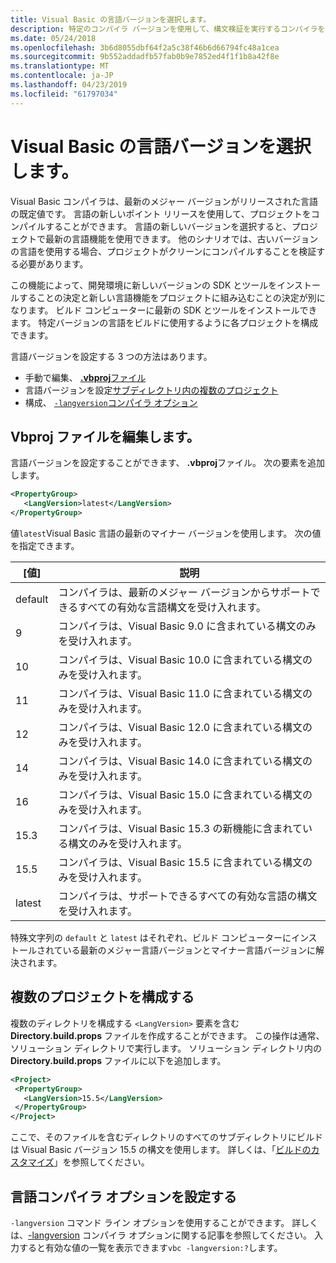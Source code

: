 ```yaml
---
title: Visual Basic の言語バージョンを選択します。
description: 特定のコンパイラ バージョンを使用して、構文検証を実行するコンパイラを構成します。
ms.date: 05/24/2018
ms.openlocfilehash: 3b6d8055dbf64f2a5c38f46b6d66794fc48a1cea
ms.sourcegitcommit: 9b552addadfb57fab0b9e7852ed4f1f1b8a42f8e
ms.translationtype: MT
ms.contentlocale: ja-JP
ms.lasthandoff: 04/23/2019
ms.locfileid: "61797034"
---
```

# <a name="select-the-visual-basic-language-version"></a>Visual Basic の言語バージョンを選択します。

Visual Basic コンパイラは、最新のメジャー バージョンがリリースされた言語の既定値です。 言語の新しいポイント リリースを使用して、プロジェクトをコンパイルすることができます。 言語の新しいバージョンを選択すると、プロジェクトで最新の言語機能を使用できます。 他のシナリオでは、古いバージョンの言語を使用する場合、プロジェクトがクリーンにコンパイルすることを検証する必要があります。

この機能によって、開発環境に新しいバージョンの SDK とツールをインストールすることの決定と新しい言語機能をプロジェクトに組み込むことの決定が別になります。 ビルド コンピューターに最新の SDK とツールをインストールできます。 特定バージョンの言語をビルドに使用するように各プロジェクトを構成できます。

言語バージョンを設定する 3 つの方法はあります。

- 手動で編集、 [ **.vbproj**ファイル](#edit-the-vbproj-file)
- 言語バージョンを設定[サブディレクトリ内の複数のプロジェクト](#configure-multiple-projects)
- 構成、 [ `-langversion`コンパイラ オプション](#set-the-langversion-compiler-option)

## <a name="edit-the-vbproj-file"></a>Vbproj ファイルを編集します。

言語バージョンを設定することができます、 **.vbproj**ファイル。 次の要素を追加します。

```xml
<PropertyGroup>
   <LangVersion>latest</LangVersion>
</PropertyGroup>
```

値`latest`Visual Basic 言語の最新のマイナー バージョンを使用します。 次の値を指定できます。

|[値]|説明|
|------------|-------------|
|default|コンパイラは、最新のメジャー バージョンからサポートできるすべての有効な言語構文を受け入れます。|
|9|コンパイラは、Visual Basic 9.0 に含まれている構文のみを受け入れます。|
|10|コンパイラは、Visual Basic 10.0 に含まれている構文のみを受け入れます。|
|11|コンパイラは、Visual Basic 11.0 に含まれている構文のみを受け入れます。|
|12|コンパイラは、Visual Basic 12.0 に含まれている構文のみを受け入れます。|
|14|コンパイラは、Visual Basic 14.0 に含まれている構文のみを受け入れます。|
|16|コンパイラは、Visual Basic 15.0 に含まれている構文のみを受け入れます。|
|15.3|コンパイラは、Visual Basic 15.3 の新機能に含まれている構文のみを受け入れます。|
|15.5|コンパイラは、Visual Basic 15.5 に含まれている構文のみを受け入れます。|
|latest|コンパイラは、サポートできるすべての有効な言語の構文を受け入れます。|

特殊文字列の `default` と `latest` はそれぞれ、ビルド コンピューターにインストールされている最新のメジャー言語バージョンとマイナー言語バージョンに解決されます。

## <a name="configure-multiple-projects"></a>複数のプロジェクトを構成する

複数のディレクトリを構成する `<LangVersion>` 要素を含む **Directory.build.props** ファイルを作成することができます。 この操作は通常、ソリューション ディレクトリで実行します。 ソリューション ディレクトリ内の **Directory.build.props** ファイルに以下を追加します。

```xml
<Project>
 <PropertyGroup>
   <LangVersion>15.5</LangVersion>
 </PropertyGroup>
</Project>
```

ここで、そのファイルを含むディレクトリのすべてのサブディレクトリにビルドは Visual Basic バージョン 15.5 の構文を使用します。 詳しくは、「[ビルドのカスタマイズ](/visualstudio/msbuild/customize-your-build)」を参照してください。

## <a name="set-the-langversion-compiler-option"></a>言語コンパイラ オプションを設定する

`-langversion` コマンド ライン オプションを使用することができます。 詳しくは、[-langversion](../reference/command-line-compiler/langversion.md) コンパイラ オプションに関する記事を参照してください。 入力すると有効な値の一覧を表示できます`vbc -langversion:?`します。
